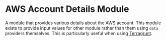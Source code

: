# AWS Account Details Module

A module that provides various details about the AWS account.
This module exists to provide input values for other module rather than them using `data` providers themselves.
This is particularly useful when using [Terragrunt](https://terragrunt.gruntwork.io/).

<!-- BEGIN_TF_DOCS -->
<!-- END_TF_DOCS -->
